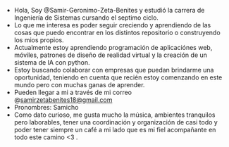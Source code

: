- Hola, Soy @Samir-Geronimo-Zeta-Benites y estudió la carrera de Ingeniería de Sistemas cursando el septimo ciclo.
- Lo que me interesa es poder seguir creciendo y aprendiendo de las cosas que puedo encontrar en los distintos repositorio o construyendo los mios propios.
- Actualmente estoy aprendiendo programación de aplicaciónes web, móviles, patrones de diseño de realidad virtual y la creación de un sistema de IA con python.
- Estoy buscando colaborar con empresas que puedan brindarme una oportunidad, teniendo en cuenta que recién estoy comenzando en este mundo pero con muchas ganas de  aprender.
- Pueden llegar a mi a través de mi correo @samirzetabenites18@gmail.com
- Pronombres: Samicho
- Como dato curioso, me gusta mucho la música, ambientes tranquilos pero laborables, tener una coordinación y organización de casi todo y poder tener siempre un café a mi lado que es mi fiel acompañante en todo este camino <3 .
